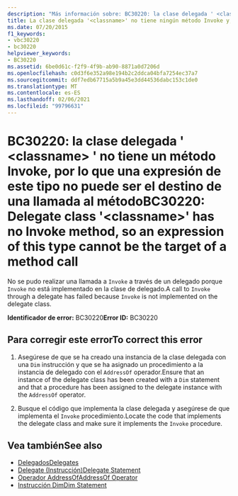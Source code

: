 ```yaml
---
description: "Más información sobre: BC30220: la clase delegada ' <classname> ' no tiene un método Invoke, por lo que una expresión de este tipo no puede ser el destino de una llamada al método"
title: La clase delegada '<classname>' no tiene ningún método Invoke y, por tanto, una expresión de este tipo no puede ser el destino de una llamada a método
ms.date: 07/20/2015
f1_keywords:
- vbc30220
- bc30220
helpviewer_keywords:
- BC30220
ms.assetid: 6be0d61c-f2f9-4f9b-ab90-8871a0d7206d
ms.openlocfilehash: c0d3f6e352a98e194b2c2ddca04bfa7254ec37a7
ms.sourcegitcommit: ddf7edb67715a5b9a45e3dd44536dabc153c1de0
ms.translationtype: MT
ms.contentlocale: es-ES
ms.lasthandoff: 02/06/2021
ms.locfileid: "99796631"
---
```

# <a name="bc30220-delegate-class-classname-has-no-invoke-method-so-an-expression-of-this-type-cannot-be-the-target-of-a-method-call"></a><span data-ttu-id="8ca5e-103">BC30220: la clase delegada ' \<classname> ' no tiene un método Invoke, por lo que una expresión de este tipo no puede ser el destino de una llamada al método</span><span class="sxs-lookup"><span data-stu-id="8ca5e-103">BC30220: Delegate class '\<classname>' has no Invoke method, so an expression of this type cannot be the target of a method call</span></span>

<span data-ttu-id="8ca5e-104">No se pudo realizar una llamada a `Invoke` a través de un delegado porque `Invoke` no está implementado en la clase de delegado.</span><span class="sxs-lookup"><span data-stu-id="8ca5e-104">A call to `Invoke` through a delegate has failed because `Invoke` is not implemented on the delegate class.</span></span>

 <span data-ttu-id="8ca5e-105">**Identificador de error:** BC30220</span><span class="sxs-lookup"><span data-stu-id="8ca5e-105">**Error ID:** BC30220</span></span>

## <a name="to-correct-this-error"></a><span data-ttu-id="8ca5e-106">Para corregir este error</span><span class="sxs-lookup"><span data-stu-id="8ca5e-106">To correct this error</span></span>

1. <span data-ttu-id="8ca5e-107">Asegúrese de que se ha creado una instancia de la clase delegada con una `Dim` instrucción y que se ha asignado un procedimiento a la instancia de delegado con el `AddressOf` operador.</span><span class="sxs-lookup"><span data-stu-id="8ca5e-107">Ensure that an instance of the delegate class has been created with a `Dim` statement and that a procedure has been assigned to the delegate instance with the `AddressOf` operator.</span></span>

2. <span data-ttu-id="8ca5e-108">Busque el código que implementa la clase delegada y asegúrese de que implementa el `Invoke` procedimiento.</span><span class="sxs-lookup"><span data-stu-id="8ca5e-108">Locate the code that implements the delegate class and make sure it implements the `Invoke` procedure.</span></span>

## <a name="see-also"></a><span data-ttu-id="8ca5e-109">Vea también</span><span class="sxs-lookup"><span data-stu-id="8ca5e-109">See also</span></span>

- [<span data-ttu-id="8ca5e-110">Delegados</span><span class="sxs-lookup"><span data-stu-id="8ca5e-110">Delegates</span></span>](../../programming-guide/language-features/delegates/index.md)
- [<span data-ttu-id="8ca5e-111">Delegate (Instrucción)</span><span class="sxs-lookup"><span data-stu-id="8ca5e-111">Delegate Statement</span></span>](../statements/delegate-statement.md)
- [<span data-ttu-id="8ca5e-112">Operador AddressOf</span><span class="sxs-lookup"><span data-stu-id="8ca5e-112">AddressOf Operator</span></span>](../operators/addressof-operator.md)
- [<span data-ttu-id="8ca5e-113">Instrucción Dim</span><span class="sxs-lookup"><span data-stu-id="8ca5e-113">Dim Statement</span></span>](../statements/dim-statement.md)
